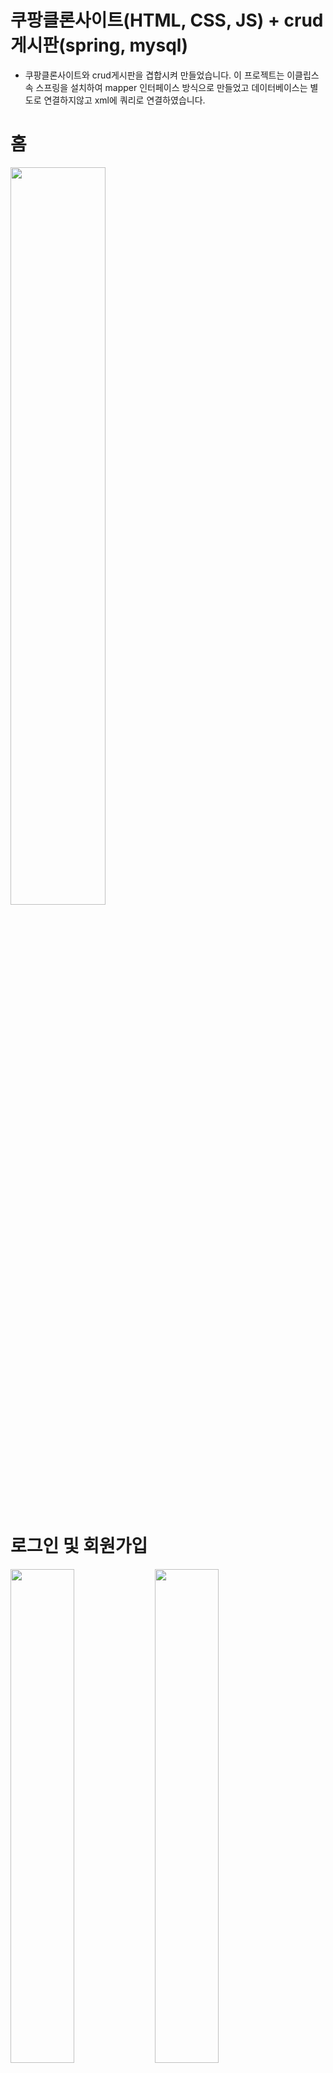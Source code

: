 # 쿠팡클론사이트(HTML, CSS, JS) + crud게시판(spring, mysql)
- 쿠팡클론사이트와 crud게시판을 겹합시켜 만들었습니다.
이 프로젝트는 이클립스 속 스프링을 설치하여 mapper 인터페이스 방식으로 만들었고 데이터베이스는 별도로 연결하지않고 xml에 쿼리로 연결하였습니다.

# 홈
<img src="https://user-images.githubusercontent.com/110903333/212362144-7428467e-dc4e-47ba-92c9-079fbe3554f3.png" width="55%"></img>

# 로그인 및 회원가입
<img src="https://user-images.githubusercontent.com/110903333/212364723-62fc8f86-0c06-4496-8874-d4ac497882ce.png" width="45%"></img>
<img src="https://user-images.githubusercontent.com/110903333/212362771-855fc935-0024-45c2-ab1e-6b4630166377.png" width="45%"></img>

# 회원가입 회원 데이터 Mysql 확인
<img src="https://user-images.githubusercontent.com/110903333/212364798-67d04ff1-0080-4d08-bbc0-2fa756bd3077.png" width="40%"></img>
<img src="https://user-images.githubusercontent.com/110903333/212364806-e41bbff5-9995-4482-b2fa-af70969ebfa9.png" width="40%"></img>

# crud 게시판
<img src="https://user-images.githubusercontent.com/110903333/212365189-845e2b8f-9963-4b58-be2a-92fc08847af1.png" width="20%"></img>
<img src="https://user-images.githubusercontent.com/110903333/212365154-385960a2-5374-40ea-8507-813c68363439.png" width="20%"></img>
<img src="https://user-images.githubusercontent.com/110903333/212365114-a8801320-1688-477e-a32f-b39378bd5401.png" width="20%"></img>
<img src="https://user-images.githubusercontent.com/110903333/212365024-703f94d3-445b-46a5-a908-e57b37280e1f.png" width="20%"></img>

